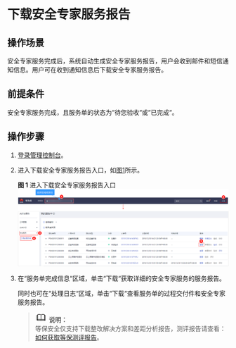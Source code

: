 # 下载安全专家服务报告<a name="ses_01_0002"></a>

## 操作场景<a name="section36667401202429"></a>

安全专家服务完成后，系统自动生成安全专家服务报告，用户会收到邮件和短信通知信息。用户可在收到通知信息后下载安全专家服务报告。

## 前提条件<a name="section64695583202444"></a>

安全专家服务完成，且服务单的状态为“待您验收“或“已完成“。

## 操作步骤<a name="section2756238314925"></a>

1.  [登录管理控制台](https://console.huaweicloud.com/?locale=zh-cn)。
2.  进入下载安全专家服务报告入口，如[图1](#zh-cn_topic_0120428366_fig17532142516127)所示。

    **图 1**  进入下载安全专家服务报告入口<a name="zh-cn_topic_0120428366_fig17532142516127"></a>  
    ![](figures/进入下载安全专家服务报告入口.png "进入下载安全专家服务报告入口")

3.  在“服务单完成信息“区域，单击“下载“获取详细的安全专家服务的服务报告。

    同时也可在“处理日志“区域，单击“下载“查看服务单的过程交付件和安全专家服务报告。

    >![](public_sys-resources/icon-note.gif) **说明：**   
    >等保安全仅支持下载整改解决方案和差距分析报告，测评报告请查看：[如何获取等保测评报告](https://support.huaweicloud.com/ses_faq/ses_01_0069.html)。  


